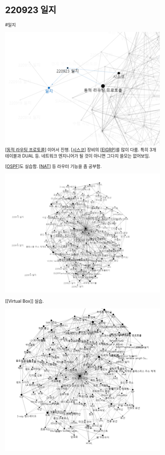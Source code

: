 # 220923 일지

#일지

![](../attachments/2022-09-23-10-51-14.png)
[[동적 라우팅 프로토콜]] 이어서 진행.
[[시스코]] 장비의 [[EIGRP]]를 많이 다룸. 
특히 3개 테이블과 DUAL 등.
네트워크 엔지니어가 될 것이 아니면 그다지 쓸모는 없어보임. 

[[OSPF]]도 실습함. 
[[NAT]] 등 라우터 기능을 좀 공부함.

![](../attachments/2022-09-23-14-41-37.png)


[[Virtual Box]] 실습.

![](../attachments/2022-09-23-15-39-50.png)



[//begin]: # "Autogenerated link references for markdown compatibility"
[동적 라우팅 프로토콜]: <../docs/동적 라우팅 프로토콜.md> "동적 라우팅 프로토콜"
[시스코]: ../docs/시스코.md "시스코"
[EIGRP]: ../docs/EIGRP.md "EIGRPP(enhanced internet gateway routing protocol)"
[OSPF]: ../docs/OSPF.md "OSPF"
[NAT]: ../docs/NAT.md "NAT"
[//end]: # "Autogenerated link references"